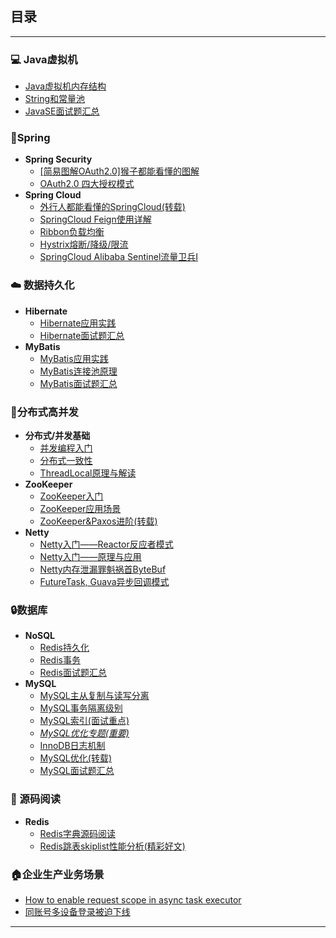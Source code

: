 ## 目录

-----

### :computer: Java虚拟机

* [Java虚拟机内存结构](note/JVM内存区域.md)
* [String和常量池](note/String和常量池的苟且关系.md)
* [JavaSE面试题汇总](note/JavaSE-集合面经.md)

### :leaves:Spring

* **Spring Security**
  * [[简易图解OAuth2.0]猴子都能看懂的图解](https://learnku.com/articles/20031)
  * [OAuth2.0 四大授权模式](https://www.ruanyifeng.com/blog/2014/05/oauth_2_0.html)
* **Spring Cloud**
  * [外行人都能看懂的SpringCloud(转载)](https://mp.weixin.qq.com/s/MJrahcDXwxgDr5zBdO3XWw)
  * [SpringCloud Feign使用详解](https://www.jianshu.com/p/59295c91dde7)
  * [Ribbon负载均衡](note/Ribbon负载均衡.md)
  * [Hystrix熔断/降级/限流](note/Hystrix原理与实战.md)
  * [SpringCloud Alibaba Sentinel流量卫兵I](note/Sentinel入门.md)

### :cloud: 数据持久化

* **Hibernate**
  * [Hibernate应用实践](note/Hibernate应用实践.md)
  * [Hibernate面试题汇总](/note/Hibernate知识点梳理.md)
* **MyBatis**
  * [MyBatis应用实践](note/MyBatis应用实践.md)
  * [MyBatis连接池原理](note/MyBatis连接池.md)
  * [MyBatis面试题汇总](/note/MyBatis面试题总结.md)

### :triangular_flag_on_post:分布式高并发

* **分布式/并发基础**
  * [并发编程入门](note/Java并发.md)
  * [分布式一致性](/note/分布式一致性.md)
  * [ThreadLocal原理与解读](http://www.jasongj.com/java/threadlocal/)
* **ZooKeeper**
  * [ZooKeeper入门](/note/ZooKeeper入门.md)
  * [ZooKeeper应用场景](note/ZooKeeper应用场景.md)
  * [ZooKeeper&Paxos进阶(转载)](https://github.com/Snailclimb/JavaGuide/blob/master/docs/system-design/framework/ZooKeeper-plus.md)
* **Netty** 
  * [Netty入门——Reactor反应者模式](note/Reactor入门(一).md)
  * [Netty入门——原理与应用](note/Netty原理与基础.md)
  * [Netty内存泄漏罪魁祸首ByteBuf](note/Netty组件之ByteBuf.md)
  * [FutureTask, Guava异步回调模式](/note/异步回调模式.md)

### :lock:数据库

* **NoSQL**
  * [Redis持久化](/note/redis持久化.md)
  * [Redis事务](/note/redis事务.md)
  * [Redis面试题汇总](note/Redis面经.md)
* **MySQL**
  * [MySQL主从复制与读写分离](note/MySQL主从复制与读写分离.md)
  * [MySQL事务隔离级别](/note/MySQL事务隔离级别.md)
  * [MySQL索引(面试重点)](/note/MySQL存储与索引.md)
  * [*MySQL优化专题(重要)*](note/MySQL优化专题.md)
  * [InnoDB日志机制](note/InnoDB日志.md)
  * [MySQL优化(转载)](https://mp.weixin.qq.com/s?__biz=Mzg2OTA0Njk0OA==&mid=2247485117&idx=1&sn=92361755b7c3de488b415ec4c5f46d73&chksm=cea24976f9d5c060babe50c3747616cce63df5d50947903a262704988143c2eeb4069ae45420&token=79317275&lang=zh_CN#rd)
  * [MySQL面试题汇总](note/数据库面经.md)

### :closed_book: 源码阅读

* **Redis**
  * [Redis字典源码阅读](doc/redis字典.md)
  * [Redis跳表skiplist性能分析(精彩好文)](https://juejin.im/post/57fa935b0e3dd90057c50fbc)

### :house:企业生产业务场景

* [How to enable request scope in async task executor](https://stackoverflow.com/questions/23732089/how-to-enable-request-scope-in-async-task-executor)
* [同账号多设备登录被迫下线](https://www.bilibili.com/video/av76522147?p=12)

----